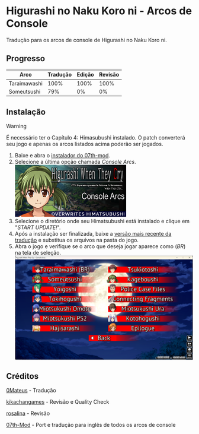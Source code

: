 # Higurashi no Naku Koro ni - Arcos de Console

Tradução para os arcos de console de Higurashi no Naku Koro ni.

## Progresso

|Arco           |Tradução |Edição|Revisão|
|---------------|---------|------|-------|
|Taraimawashi   |100%     |100%  |100%   |
|Someutsushi    |79%      |0%    |0%     |

## Instalação

> [!WARNING]
> É necessário ter o Capítulo 4: Himasubushi instalado.
> O patch converterá seu jogo e apenas os arcos listados acima poderão ser jogados.

1. Baixe e abra o [instalador do 07th-mod](https://github.com/07th-mod/python-patcher/releases/latest/).
2. Selecione a última opção chamada _Console Arcs_. <br/><img src="img/console.png" alt="opção console arcs" width="300px">
3. Selecione o diretório onde seu Himatsubushi está instalado e clique em "_START UPDATE!_".
4. Após a instalação ser finalizada, baixe a [versão mais recente da tradução](https://github.com/0Mateus/higurashi-console-arcs/releases/latest/download/Higurashi-console-arcs_PT-BR.7z) e substitua os arquivos na pasta do jogo.
5. Abra o jogo e verifique se o arco que deseja jogar aparece como (_BR_) na tela de seleção. <br/><img src="img/telaseleção.png" alt="tela de seleção de arco" width="700px"> 

## Créditos

[0Mateus](https://github.com/0Mateus) - Tradução

[kikachangames](https://github.com/kikachangames) - Revisão e Quality Check

[rosalina](https://x.com/gothitellle) - Revisão

[07th-Mod](https://07th-mod.com/) - Port e tradução para inglês de todos os arcos de console
